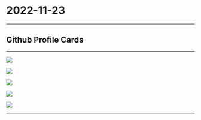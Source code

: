 # 2022-11-23

---

## Github Profile Cards

---

![](http://github-profile-summary-cards.vercel.app/api/cards/profile-details?username=whoisdsmith&theme=2077)

![](http://github-profile-summary-cards.vercel.app/api/cards/repos-per-language?username=whoisdsmith&theme=2077)

![](http://github-profile-summary-cards.vercel.app/api/cards/most-commit-language?username=whoisdsmith&theme=2077)

![](http://github-profile-summary-cards.vercel.app/api/cards/stats?username=whoisdsmith&theme=2077)

![](http://github-profile-summary-cards.vercel.app/api/cards/productive-time?username=whoisdsmith&theme=2077&utcOffset=8)

---

